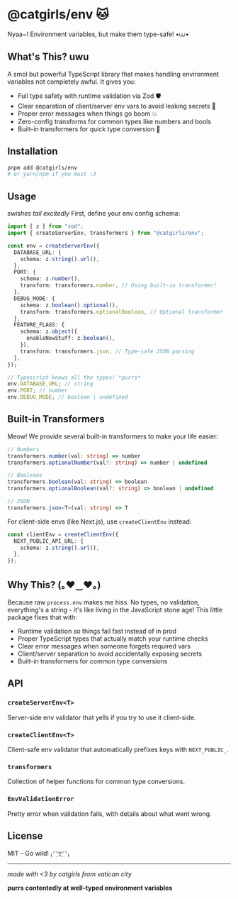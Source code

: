 # @catgirls/env 🐱

Nyaa~! Environment variables, but make them type-safe! •⩊•

## What's This? uwu

A smol but powerful TypeScript library that makes handling environment variables not completely awful. It gives you:

- Full type safety with runtime validation via Zod 🛡️
- Clear separation of client/server env vars to avoid leaking secrets 🤫
- Proper error messages when things go boom 💥
- Zero-config transforms for common types like numbers and bools
- Built-in transformers for quick type conversion 🔄

## Installation

```bash
pnpm add @catgirls/env
# or yarn/npm if you must :3
```

## Usage

_swishes tail excitedly_
First, define your env config schema:

```typescript
import { z } from "zod";
import { createServerEnv, transformers } from "@catgirls/env";

const env = createServerEnv({
  DATABASE_URL: {
    schema: z.string().url(),
  },
  PORT: {
    schema: z.number(),
    transform: transformers.number, // Using built-in transformer!
  },
  DEBUG_MODE: {
    schema: z.boolean().optional(),
    transform: transformers.optionalBoolean, // Optional transformer
  },
  FEATURE_FLAGS: {
    schema: z.object({
      enableNewStuff: z.boolean(),
    }),
    transform: transformers.json, // Type-safe JSON parsing
  },
});

// Typescript knows all the types! *purrs*
env.DATABASE_URL; // string
env.PORT; // number
env.DEBUG_MODE; // boolean | undefined
```

## Built-in Transformers

Meow! We provide several built-in transformers to make your life easier:

```typescript
// Numbers
transformers.number(val: string) => number
transformers.optionalNumber(val?: string) => number | undefined

// Booleans
transformers.boolean(val: string) => boolean
transformers.optionalBoolean(val?: string) => boolean | undefined

// JSON
transformers.json<T>(val: string) => T
```

For client-side envs (like Next.js), use `createClientEnv` instead:

```typescript
const clientEnv = createClientEnv({
  NEXT_PUBLIC_API_URL: {
    schema: z.string().url(),
  },
});
```

## Why This? (｡♥‿♥｡)

Because raw `process.env` makes me hiss. No types, no validation, everything's a string - it's like living in the JavaScript stone age! This little package fixes that with:

- Runtime validation so things fail fast instead of in prod
- Proper TypeScript types that actually match your runtime checks
- Clear error messages when someone forgets required vars
- Client/server separation to avoid accidentally exposing secrets
- Built-in transformers for common type conversions

## API

### `createServerEnv<T>`

Server-side env validator that yells if you try to use it client-side.

### `createClientEnv<T>`

Client-safe env validator that automatically prefixes keys with `NEXT_PUBLIC_`.

### `transformers`

Collection of helper functions for common type conversions.

### `EnvValidationError`

Pretty error when validation fails, with details about what went wrong.

## License

MIT - Go wild! ₍⸍⸌̣ʷ̣̫⸍̣⸌₎

---

_made with <3 by catgirls from vatican city_

**purrs contentedly at well-typed environment variables**
